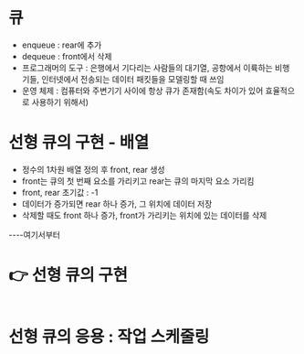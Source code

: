 # 큐

- enqueue : rear에 추가
- dequeue : front에서 삭제
- 프로그래머의 도구 : 은행에서 기다리는 사람들의 대기열, 공항에서 이륙하는 비행기들, 인터넷에서 전송되는 데이터 패킷들을 모델링할 때 쓰임
- 운영 체제 : 컴퓨터와 주변기기 사이에 항상 큐가 존재함(속도 차이가 있어 효율적으로 사용하기 위해서)

# 선형 큐의 구현 - 배열
- 정수의 1차원 배열 정의 후 front, rear  생성
- front는 큐의 첫 번째 요소를 가리키고 rear는 큐의 마지막 요소 가리킴
- front, rear 초기값 : -1
- 데이터가 증가되면 rear 하나 증가, 그 위치에 데이터 저장
- 삭제할 때도 front 하나 증가, front가 가리키는 위치에 있는 데이터를 삭제

----여기서부터 
# 👉 선형 큐의 구현
```c
```

# 선형 큐의 응용 : 작업 스케줄링